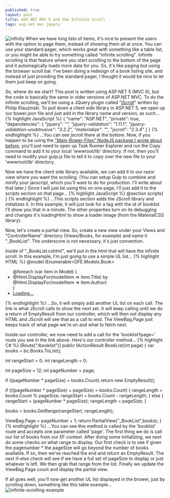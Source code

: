 ```yaml
---
published: true
layout: post
title: ASP.NET MVC 6 and the Infinite Scroll
tags: asp.net mvc jquery
---
```




![infinity](https://cloud.githubusercontent.com/assets/9366487/7947574/f022d450-094b-11e5-829c-5882444e6445.gif)
When we have long lists of items, it's nice to present the users with the option to page them, instead of showing them all at once. You can use your standard pager, which works great with something like a table list, or you might be able to try something called "infinite scrolling". Infinite scrolling is that feature where you start scrolling to the bottom of the page and it automagically loads more data for you. So, it's like paging but using the browser scroll bar. I've been doing a redesign of a book listing site, and instead of just providing the standard pager, I thought it would be nice to let them just keep on going.

So, where do we start? This post is written using ASP.NET 5 (MVC 6), but the code is basically the same in older versions of ASP.NET MVC. To do the infinite scrolling, we'll be using a JQuery plugin called "[jScroll](http://jscroll.com/)" written by Philip Klauzinski. To pull down a client side library in ASP.NET 5, we open up our bower.json file and just add in the library name and version, as such...
{% highlight JavaScript %}
{
  "name": "ASP.NET",
  "private": true,
  "dependencies": {
    "jquery": "*",
    "jquery-validation": "1.11.1",
    "jquery-validation-unobtrusive": "3.2.2",
    "materialize": "*",
    "jscroll": "2.3.4"
  }
}
{% endhighlight %}
...You can see jscroll there at the bottom. Now, if you happen to be using the ["Main-Bower-Files" NodeJS package I wrote about before](http://mjsmithdev.com/2015/05/25/ASPNET-5-How-to-Add-New-Bower-Libraries-with-Gulp/), you'll just need to open up Task Runner Explorer and run the Copy command to add it to your local 'wwwroot/lib' directory. If not, then you'll need to modify your gulp.js file to tell it to copy over the new file to your 'wwwroot/lib' directory.

Now we have the client side library available, we can add it to our razor view where you want the scrolling. (You can setup Gulp to combine and minify your javscript, which you'll want to do for production. I'll write about that later.) Since I will just be using this on one page, I'll just add it to the scripts section on that page...
{% highlight JavaScript %}
  @section scripts{
    <script src="~/lib/jscroll/jquery.jscroll.js"></script>
    <script>
      $(function () {
        $('#booklist').jscroll({
          debug: true,
          loadingHtml: '<div class="row"><div class="col s4 center"><div class="progress"><div class="indeterminate"></div></div></div></div>'
        });
      });
    </script>
  }
{% endhighlight %}
...This scripts section adds the JScroll library and initializes it. In this example, it will just look for a tag with the id of booklist. I'll show you that in a minute. The other properties turn on its debugging and changes it's loadingHtml to show a loader image (from the MaterialCSS library).

Now, let's create a partial view. So, create a new view under your Views and "ControllerName" directory (Views/Books, for example) and name it "_BookList". The underscore is not necessary, it's just convention.

Inside of "_BookList.cshtml", we'll put in the html that will have the infinite scroll. In this example, I'm just going to use a simple UL list...
{% highlight HTML %}
@model IEnumerable<DFE.Models.Book>
<div id="booklist" class="scroll">
  <ul id="ullist">
    @foreach (var item in Model) {
      <li>@Html.DisplayFor(modelItem => item.Title) by @Html.DisplayFor(modelItem => item.Author)</li>
    }
    <li class="next"><a href="/booklist?page=@(ViewBag.Page+1)">Loading...</a></li>
  </ul>
</div>
{% endhighlight %}
...So, it will simply add another UL list on each call. The link is what JScroll calls to show the next set. It will keep calling until we do a return of EmptyResult from our controller, which will then not display any HTML and JScroll will see that as a call to end. The ViewBag.Page just keeps track of what page we're on and what to fetch next.

Inside our controller, we now need to add a call for the 'booklist?page=' route you see in the link above. Here's our controller method...
{% highlight C# %}
[Route("/booklist")]
public IActionResult BookList(int page) {
  var books = bc.Books.ToList();

  int rangeStart = 0;
  int rangeLength = 0;

  int pageSize = 12;
  int pageNumber = page;

  if ((pageNumber * pageSize) > books.Count)
    return new EmptyResult();

  if (((pageNumber * pageSize) + pageSize) > books.Count) {
    rangeLength = books.Count % pageSize;
    rangeStart = books.Count - rangeLength;
  } else {
    rangeStart = (pageNumber * pageSize);
    rangeLength = pageSize;
  }

  books = books.GetRange(rangeStart, rangeLength);

  ViewBag.Page = pageNumber + 1;
  return PartialView("_BookList",books);
}
{% endhighlight %}
...You can see this method is called by the 'booklist' route and accepts one parameter called 'page'. The first thing we do is call our list of books from our EF context. After doing some initializing, we next do some checks on what range to display. Our first check is to see if given the pagenumber * the pageSize will go beyond the number of books available. If so, then we've reached the end and return an EmptyResult. The next if-else check will see if we have a full set of pageSize to display or just whatever is left. We then grab that range from the list. Finally we update the ViewBag.Page count and display the partial view.

If all goes well, you'll now get another UL list displayed in the brower, just by scrolling down, something like this table example...
![infinite-scrolling-example](https://cloud.githubusercontent.com/assets/9366487/7949407/8d4fa744-095b-11e5-820d-e18bb16ba3b8.gif)
